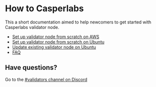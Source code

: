 # How to Casperlabs

This a short documentation aimed to help newcomers to get started with Casperlabs validator node.

- [Set up validator node from scratch on AWS](/docs/aws/setup-validator-from-scratch.md)
- [Set up validator node from scratch on Ubuntu](/docs/ubuntu/setup-validator-from-scratch.md)
- [Update existing validator node on Ubuntu](/docs/ubuntu/update-validator.md)
- [FAQ](/docs/faq.md)

## Have questions?

Go to the [#validators channel on Discord](https://discord.gg/cuEmVKdM)
